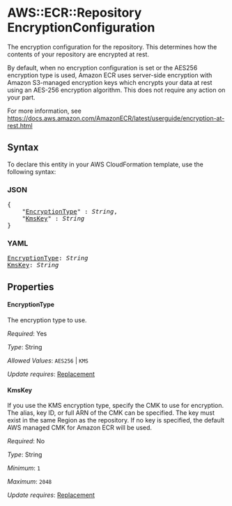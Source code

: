 # AWS::ECR::Repository EncryptionConfiguration

The encryption configuration for the repository. This determines how the contents of your repository are encrypted at rest.

By default, when no encryption configuration is set or the AES256 encryption type is used, Amazon ECR uses server-side encryption with Amazon S3-managed encryption keys which encrypts your data at rest using an AES-256 encryption algorithm. This does not require any action on your part.

For more information, see https://docs.aws.amazon.com/AmazonECR/latest/userguide/encryption-at-rest.html

## Syntax

To declare this entity in your AWS CloudFormation template, use the following syntax:

### JSON

<pre>
{
    "<a href="#encryptiontype" title="EncryptionType">EncryptionType</a>" : <i>String</i>,
    "<a href="#kmskey" title="KmsKey">KmsKey</a>" : <i>String</i>
}
</pre>

### YAML

<pre>
<a href="#encryptiontype" title="EncryptionType">EncryptionType</a>: <i>String</i>
<a href="#kmskey" title="KmsKey">KmsKey</a>: <i>String</i>
</pre>

## Properties

#### EncryptionType

The encryption type to use.

_Required_: Yes

_Type_: String

_Allowed Values_: <code>AES256</code> | <code>KMS</code>

_Update requires_: [Replacement](https://docs.aws.amazon.com/AWSCloudFormation/latest/UserGuide/using-cfn-updating-stacks-update-behaviors.html#update-replacement)

#### KmsKey

If you use the KMS encryption type, specify the CMK to use for encryption. The alias, key ID, or full ARN of the CMK can be specified. The key must exist in the same Region as the repository. If no key is specified, the default AWS managed CMK for Amazon ECR will be used.

_Required_: No

_Type_: String

_Minimum_: <code>1</code>

_Maximum_: <code>2048</code>

_Update requires_: [Replacement](https://docs.aws.amazon.com/AWSCloudFormation/latest/UserGuide/using-cfn-updating-stacks-update-behaviors.html#update-replacement)

